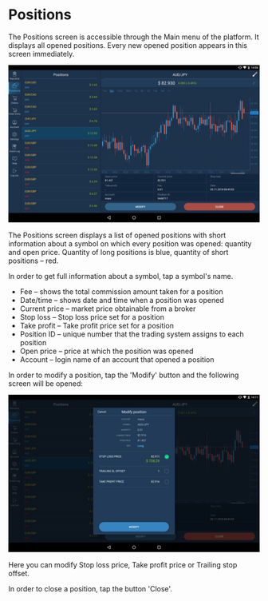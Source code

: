 # Positions

The Positions screen is accessible through the Main menu of the platform. It displays all opened positions. Every new opened position appears in this screen immediately.

![](../../../.gitbook/assets/pozicii1.png)

The Positions screen displays a list of opened positions with short information about a symbol on which every position was opened: quantity and open price. Quantity of long positions is blue, quantity of short positions – red.

In order to get full information about a symbol, tap a symbol's name.

* Fee – shows the total commission amount taken for a position
* Date/time – shows date and time when a position was opened
* Current price – market price obtainable from a broker
* Stop loss – Stop loss price set for a position
* Take profit – Take profit price set for a position
* Position ID – unique number that the trading system assigns to each position
* Open price – price at which the position was opened
* Account – login name of an account that opened a position

In order to modify a position, tap the 'Modify' button and the following screen will be opened:

![](../../../.gitbook/assets/pzicii-2modifai.png)

Here you can modify Stop loss price, Take profit price or Trailing stop offset.

In order to close a position, tap the button 'Close'.

